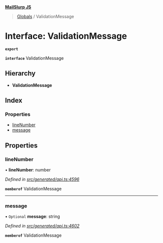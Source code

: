 **[MailSlurp JS](../README.md)**

> [Globals](../README.md) / ValidationMessage

# Interface: ValidationMessage

**`export`** 

**`interface`** ValidationMessage

## Hierarchy

* **ValidationMessage**

## Index

### Properties

* [lineNumber](validationmessage.md#linenumber)
* [message](validationmessage.md#message)

## Properties

### lineNumber

•  **lineNumber**: number

*Defined in [src/generated/api.ts:4596](https://github.com/mailslurp/mailslurp-client/blob/6b679b8/src/generated/api.ts#L4596)*

**`memberof`** ValidationMessage

___

### message

• `Optional` **message**: string

*Defined in [src/generated/api.ts:4602](https://github.com/mailslurp/mailslurp-client/blob/6b679b8/src/generated/api.ts#L4602)*

**`memberof`** ValidationMessage
